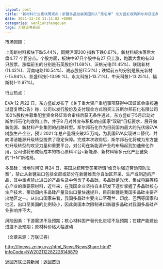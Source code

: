 ```yaml
---
layout: post
title: "新材料行业板块周观点：新疆多晶硅被美国列入“黑名单” 东方盛虹收购斯尔邦获无条件过会"
date: 2021-12-28 11:11:02 +0800
categories: wanlianzhengquan
tags: 万联证券新闻
---
```

<p>市场回顾： </p><p>上周新材料板块下跌5.44%，同期沪深300 指数下跌0.67%，新材料板块落后大盘4.77 个百分点。个股方面，板块中97只个股中有27 只上涨，跑赢大盘的有33 只股票。涨幅前五的分别是石英股份(11.69%)、沃格光电(11.45%)、联瑞新材(11.42%)、深南电路(10.54%)、诚志股份(7.51%)；跌幅前五的分别是晨光新材(-15.94%)、凯盛科技(-13.99 %)、永太科技(-13.71%)、中天科技(-13.25%)、福斯特(-11.97%)。 </p><p>行业热点： </p><p>EVA:12 月22 日，东方盛虹发布了《关于重大资产重组事项获得中国证监会审核通过暨复牌公告》称，公司以发行股份及支付现金方式购买江苏斯尔邦石化有限公司100%股权并募集配套资金经证监会审核后获无条件通过。东方盛虹于5月启动对斯尔邦石化的收购工作，并于8 月对外宣布积极响应国家“双碳”目标要求，展开向新能源、新材料产业集团的战略转型。斯尔邦石化作为目前国内最大的光伏级EVA 树脂生产企业，预计2021 年总产量将突破25 万吨，为我国EVA实现进口替代、并向清洁能源升级转型提供了稳定保障。完成本次收购后，斯尔邦石化将成为东方盛虹升级转型的攻坚力量和重要平台，对公司在新能源产业的布局起到加速催化作用，公司也将形成低成本的核心原料平台+新能源、新材料等多元化产业链条的“1+N”新格局。 </p><p>多晶硅：当地时间12 月24 日，美国总统拜登签署所谓“维吾尔强迫劳动预防法案”，禁止从新疆进口包括全部或部分在新疆维吾尔自治区开采、生产或制造的产品，其中重点禁止进口的产品名录中包含了多晶硅。多晶硅是光伏、集成电路等核心产业的重要原材料，近年来，在我国企业坚持自主研发下逐步掌握了多晶硅核心生产技术，带动国内多晶硅产量及出口量快速提升，目前新疆是我国多晶硅主要产出地区之一。从出口国家来看，我国多晶硅主要出口至荷兰、印度、巴西等国家和地区，出口至美国的比例较小，因此美国本次限制进口新疆多晶硅对我国多晶硅产业影响并不大。 </p><p>风险因素：下游需求不及预期；核心材料国产替代化进程不及预期；在建产能建设进度不及预期；原材料价格大幅波动</p><p class="em_media">（文章来源：万联证券）</p>

<http://finews.zning.xyz/html_News/NewsShare.html?infoCode=NW202112282228148879>

[返回万联证券新闻](//finews.withounder.com/category/wanlianzhengquan.html)｜[返回首页](//finews.withounder.com/)